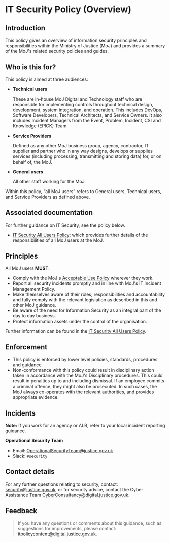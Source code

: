 # IT Security Policy \(Overview\)

## Introduction

This policy gives an overview of information security principles and responsibilities within the Ministry of Justice \(MoJ\) and provides a summary of the MoJ's related security policies and guides.

## Who is this for?

This policy is aimed at three audiences:

-   **Technical users**

    These are in-house MoJ Digital and Technology staff who are responsible for implementing controls throughout technical design, development, system integration, and operation. This includes DevOps, Software Developers, Technical Architects, and Service Owners. It also includes Incident Managers from the Event, Problem, Incident, CSI and Knowledge \(EPICK\) Team.

-   **Service Providers**

    Defined as any other MoJ business group, agency, contractor, IT supplier and partner who in any way designs, develops or supplies services \(including processing, transmitting and storing data\) for, or on behalf of, the MoJ.

-   **General users**

    All other staff working for the MoJ.


Within this policy, “all MoJ users” refers to General users, Technical users, and Service Providers as defined above.

## Associated documentation

For further guidance on IT Security, see the policy below.

-   [IT Security All Users Policy](it-security-all-users-policy.md): which provides further details of the responsibilities of all MoJ users at the MoJ.

## Principles

All MoJ users **MUST**:

-   Comply with the MoJ's [Acceptable Use Policy](acceptable-use-policy.md) wherever they work.
-   Report all security incidents promptly and in line with MoJ's IT Incident Management Policy.
-   Make themselves aware of their roles, responsibilities and accountability and fully comply with the relevant legislation as described in this and other MoJ guidance.
-   Be aware of the need for Information Security as an integral part of the day to day business.
-   Protect information assets under the control of the organisation.

Further information can be found in the [IT Security All Users Policy](it-security-all-users-policy.md).

## Enforcement

-   This policy is enforced by lower level policies, standards, procedures and guidance.
-   Non-conformance with this policy could result in disciplinary action taken in accordance with the MoJ's Disciplinary procedures. This could result in penalties up to and including dismissal. If an employee commits a criminal offence, they might also be prosecuted. In such cases, the MoJ always co-operates with the relevant authorities, and provides appropriate evidence.

## Incidents

**Note:** If you work for an agency or ALB, refer to your local incident reporting guidance.

**Operational Security Team**

-   Email: [OperationalSecurityTeam@justice.gov.uk](mailto:OperationalSecurityTeam@justice.gov.uk)
-   Slack: `#security`

## Contact details

For any further questions relating to security, contact: [security@justice.gov.uk](mailto:security@justice.gov.uk), or for security advice, contact the Cyber Assistance Team [CyberConsultancy@digital.justice.gov.uk](mailto:CyberConsultancy@digital.justice.gov.uk).

## Feedback

> If you have any questions or comments about this guidance, such as suggestions for improvements, please contact: [itpolicycontent@digital.justice.gov.uk](mailto:itpolicycontent@digital.justice.gov.uk).

